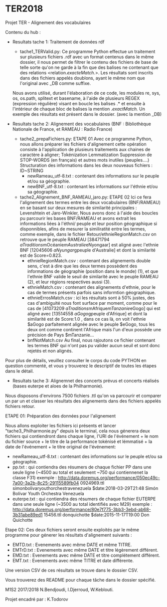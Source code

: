 # TER2018
Projet TER - Alignement des vocabulaires

Contenu du hub :

- Resultats tache 1: Traitement de données rdf
  - tache1_TERValid.py:
  Ce programme Python effectue un traitement sur plusieurs fichiers .rdf avec un format <xml> centenus dans le même dossier, il nous     permet de filtrer le contenu des fichiers de base de telle sorte qu'on ne garde à la fin que des balises <map></map> ne contenant que des relations <relation.*exacteMatch.*>.
Les résultats sont inscrits dans des fichiers appelés doublons, ayant le même nom que l'original avec _DB comme suffixe.
  
  Nous avons utilisé, durant l'élaboration de ce code, les modules re, sys, os, os.path, splitext et basename, à l'aide de plusieurs REGEX (expression régulière) visant en boucle les balises <map>.*</map> et ensuite à l'intérieur de chaque bloc de balises la mention .*exactMatch.*
Un exemple des résultats est présent dans le dossier. (avec la mention _DB)



- Resultats tache 2: Alignement des vocabulaires (BNF : Bibliothèque Nationale de France, et RAMEAU : Radio France)

  - tache2_prepaFichiers.py:                       ETAPE 01
 Avec ce programme Python, nous allons préparer les fichiers d'alignement cette opération consiste à l'application de plusieurs traitements aux chaines de caractère à aligner;
Tokénization
Lemmatization
Suppression de STOP-WORDS (en français) et autres mots inutiles (peuples....)
Structuration des informations dans les deux nouveaus fichiers : ID~STRING
    - newRameau_utf-8.txt : contenant des informations sur le peuple et/ou sa géographie.
    - newBNF_utf-8.txt : contenant les informations sur l'éthnie et/ou sa géographie.
  - tache2_Alignement_BNF_RAMEAU_jaro.py:                       ETAPE 02
 Ici ce fera l'alignement des termes entre les deux vocabulaires (BNF/RAMEAU) en se basant sur deux mesures de similarité principales : 
Levenshtein et Jaro-Winkler,
Nous avons donc à l'aide des boucles pu parcourir les bases BNF/RAMEAU et avons extrait les informations liées à l'éthni/ peuple et leur position géographique si disponnibles, afins de mesurer la similiratité entre les termes, comme exemple, dans le fichier Retour/ethnieRegionMatch.csv on retrouve que le peuple RAMEAU [38471794	$aTraditions$mOcéanie$mAustralie$eNyongaar] est aligné avec	l'ethnie BNF [12045606	$aNyungar$gpeuple d'Australie] et dont la similarité est de Score=0.823.
    - ethnieRegionMatch.csv : contenant des alignements double sens, c'est à dire que les deux termes possèdent des informations de géographie (position dans le monde) (1), et que l'ethnie BNF valide le seuil de similarité avec le peuple RAMEAU (2), et leur régions respectives aussi (3).
    - ethnieMatch.csv : contenant des alignements d'ethnie, pour le cas de termes présents parfois sans informtion géographique.
    - ethnieErrosMatch.csv : ici les résultats sont à 50% justes, des cas d'ambiguité nous font surface par moment, comme pour le cas de [41073209	$aTraditions$mAfrique$mTanzanie$eGogo] qui est aligné avec [13514558	$aGogo$gpeuple d'Afrique] et dont la similarité est de Score:1.0 , dans ce cas là, on voit l'ethnie $aGogo parfaitement alignée avec le peuple $eGogo, tous les deux ont comme continent l'Afrique mais l'un d'eux possède une précision de Pays $mTanzanie...
    - bnfNotMatch.csv Au final, nous rajoutons ce fichier contenant les termes BNF qui n'ont pas pu valider aucun seuil et sont donc rejetés et non alignés.
  
Pour plus de détails, veuillez consulter le corps du code PYTHON en question commenté, et vous y trouverez le descriptif de toutes les étapes dans le détail.


- Resultats tache 3: Alignemnet des concerts prévus et concerts réalisés (bases euterpe et aloes de la Philharmonie).

Nous disposons d'environs 7500 fichiers .ttl qu'on va parcourir et comparer un par un et classer les résultats des alignements dans des fichiers
appelés fichiers retour.

ETAPE 01: Préparation des données pour l'alignement

Nous allons exploiter les fichiers ici présents et lancer "tache3_Philharmonie.py" depuis le terminal, cela nous génerera deux fichiers 
qui contiendront dans chaque ligne, l'URI de l'événement + le nom du fichier source + le titre de la performance tokénisé et lémmatisé +
la date de l'événement + le titre original de l'événement:
   - newRameau_utf-8.txt : contenant des informations sur le peuple et/ou sa géographie.
   - pp.txt      : qui contiendra des résumers de chaque fichier PP dans une seule ligne (~4500 au total et seulement ~750 qui contiennenet
la classe F31) 
    exemple : <http://data.doremus.org/performance/050ec49c-7a00-3a2b-8c25-29115589fb04>	0924969.ttl	simonbolivaryouthorchestravenezuela $date:2018-03-29T21:48	Simón Bolívar Youth Orchestra Venezuela
   - euterpe.txt : qui contiendra des résumers de chaque fichier EUTERPE dans une seule ligne (~3500 au total identifiés avec M29) 
exemple : <http://data.doremus.org/performance/80e7f775-3bb3-3ebd-ab68-3b31abe89ed1>	15456.ttl	donquichotte $date:2015-11-17T19:00	
Don Quichotte

Etape 02:
Ces deux fichiers seront ensuite exploités par le même programme pour génerer les résultats d'alignement suivants :

   - EMTD.txt  :  Evenements avec même DATE et même TITRE.
   - EMTrD.txt :  Evenements avec même DATE et titre légèrement différent.
   - EMD.txt   :  Evenements avec même DATE et titre complétement différent.
   - EMT.txt   :  Evenements avec même TITRE et date différente.
  
Une version CSV de ces résultats se trouve dans le dossier CSV.




Vous trouverez des README pour chaque tâche dans le dossier spécifié.

M1S2 2017/2018
N.Bendjoudi, I.Djerroud, W.Keblouti.

Projet encadré par : 
K.Todorov



